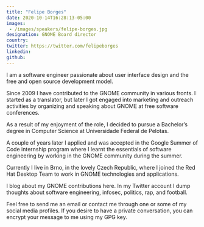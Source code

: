 ```yaml
---
title: "Felipe Borges"
date: 2020-10-14T16:28:13-05:00
images:
 - /images/speakers/felipe-borges.jpg
designation: GNOME Board director
country: 
twitter: https://twitter.com/felipeborges
linkedin: 
github: 
---
```


I am a software engineer passionate about user interface design and the free and open source development model.

Since 2009 I have contributed to the GNOME community in various fronts. I started as a translator, but later I got engaged into marketing and outreach activities by organizing and speaking about GNOME at free software conferences.

As a result of my enjoyment of the role, I decided to pursue a Bachelor’s degree in Computer Science at Universidade Federal de Pelotas.

A couple of years later I applied and was accepted in the Google Summer of Code internship program where I learnt the essentials of software engineering by working in the GNOME community during the summer.

Currently I live in Brno, in the lovely Czech Republic, where I joined the Red Hat Desktop Team to work in GNOME technologies and applications.

I blog about my GNOME contributions here. In my Twitter account I dump thoughts about software engineering, infosec, politics, rap, and football.

Feel free to send me an email or contact me through one or some of my social media profiles. If you desire to have a private conversation, you can encrypt your message to me using my GPG key.

